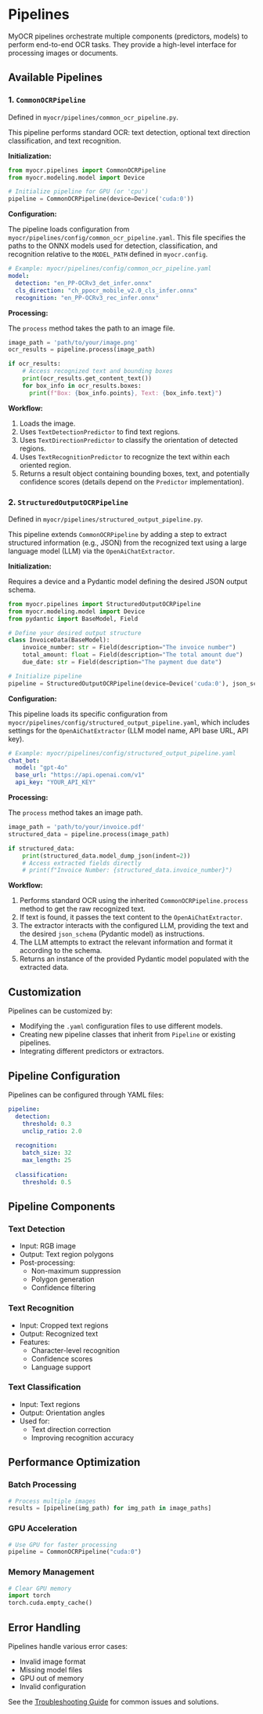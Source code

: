 # Pipelines

MyOCR pipelines orchestrate multiple components (predictors, models) to perform end-to-end OCR tasks. They provide a high-level interface for processing images or documents.

## Available Pipelines

### 1. `CommonOCRPipeline`

Defined in `myocr/pipelines/common_ocr_pipeline.py`.

This pipeline performs standard OCR: text detection, optional text direction classification, and text recognition.

**Initialization:**

```python
from myocr.pipelines import CommonOCRPipeline
from myocr.modeling.model import Device

# Initialize pipeline for GPU (or 'cpu')
pipeline = CommonOCRPipeline(device=Device('cuda:0'))
```

**Configuration:**

The pipeline loads configuration from `myocr/pipelines/config/common_ocr_pipeline.yaml`. This file specifies the paths to the ONNX models used for detection, classification, and recognition relative to the `MODEL_PATH` defined in `myocr.config`.

```yaml
# Example: myocr/pipelines/config/common_ocr_pipeline.yaml
model:
  detection: "en_PP-OCRv3_det_infer.onnx"
  cls_direction: "ch_ppocr_mobile_v2.0_cls_infer.onnx"
  recognition: "en_PP-OCRv3_rec_infer.onnx"
```

**Processing:**

The `process` method takes the path to an image file.

```python
image_path = 'path/to/your/image.png'
ocr_results = pipeline.process(image_path)

if ocr_results:
    # Access recognized text and bounding boxes
    print(ocr_results.get_content_text())
    for box_info in ocr_results.boxes:
      print(f"Box: {box_info.points}, Text: {box_info.text}")
```

**Workflow:**

1.  Loads the image.
2.  Uses `TextDetectionPredictor` to find text regions.
3.  Uses `TextDirectionPredictor` to classify the orientation of detected regions.
4.  Uses `TextRecognitionPredictor` to recognize the text within each oriented region.
5.  Returns a result object containing bounding boxes, text, and potentially confidence scores (details depend on the `Predictor` implementation).

### 2. `StructuredOutputOCRPipeline`

Defined in `myocr/pipelines/structured_output_pipeline.py`.

This pipeline extends `CommonOCRPipeline` by adding a step to extract structured information (e.g., JSON) from the recognized text using a large language model (LLM) via the `OpenAiChatExtractor`.

**Initialization:**

Requires a device and a Pydantic model defining the desired JSON output schema.

```python
from myocr.pipelines import StructuredOutputOCRPipeline
from myocr.modeling.model import Device
from pydantic import BaseModel, Field

# Define your desired output structure
class InvoiceData(BaseModel):
    invoice_number: str = Field(description="The invoice number")
    total_amount: float = Field(description="The total amount due")
    due_date: str = Field(description="The payment due date")

# Initialize pipeline
pipeline = StructuredOutputOCRPipeline(device=Device('cuda:0'), json_schema=InvoiceData)
```

**Configuration:**

This pipeline loads its specific configuration from `myocr/pipelines/config/structured_output_pipeline.yaml`, which includes settings for the `OpenAiChatExtractor` (LLM model name, API base URL, API key).

```yaml
# Example: myocr/pipelines/config/structured_output_pipeline.yaml
chat_bot:
  model: "gpt-4o"
  base_url: "https://api.openai.com/v1"
  api_key: "YOUR_API_KEY"
```

**Processing:**

The `process` method takes an image path.

```python
image_path = 'path/to/your/invoice.pdf'
structured_data = pipeline.process(image_path)

if structured_data:
    print(structured_data.model_dump_json(indent=2))
    # Access extracted fields directly
    # print(f"Invoice Number: {structured_data.invoice_number}")
```

**Workflow:**

1.  Performs standard OCR using the inherited `CommonOCRPipeline.process` method to get the raw recognized text.
2.  If text is found, it passes the text content to the `OpenAiChatExtractor`.
3.  The extractor interacts with the configured LLM, providing the text and the desired `json_schema` (Pydantic model) as instructions.
4.  The LLM attempts to extract the relevant information and format it according to the schema.
5.  Returns an instance of the provided Pydantic model populated with the extracted data.

## Customization

Pipelines can be customized by:

*   Modifying the `.yaml` configuration files to use different models.
*   Creating new pipeline classes that inherit from `Pipeline` or existing pipelines.
*   Integrating different predictors or extractors.

## Pipeline Configuration

Pipelines can be configured through YAML files:

```yaml
pipeline:
  detection:
    threshold: 0.3
    unclip_ratio: 2.0
  
  recognition:
    batch_size: 32
    max_length: 25
  
  classification:
    threshold: 0.5
```

## Pipeline Components

### Text Detection

- Input: RGB image
- Output: Text region polygons
- Post-processing:
  - Non-maximum suppression
  - Polygon generation
  - Confidence filtering

### Text Recognition

- Input: Cropped text regions
- Output: Recognized text
- Features:
  - Character-level recognition
  - Confidence scores
  - Language support

### Text Classification

- Input: Text regions
- Output: Orientation angles
- Used for:
  - Text direction correction
  - Improving recognition accuracy

## Performance Optimization

### Batch Processing

```python
# Process multiple images
results = [pipeline(img_path) for img_path in image_paths]
```

### GPU Acceleration

```python
# Use GPU for faster processing
pipeline = CommonOCRPipeline("cuda:0")
```

### Memory Management

```python
# Clear GPU memory
import torch
torch.cuda.empty_cache()
```

## Error Handling

Pipelines handle various error cases:

- Invalid image format
- Missing model files
- GPU out of memory
- Invalid configuration

See the [Troubleshooting Guide](../faq.md) for common issues and solutions. 